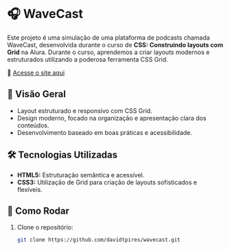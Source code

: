# 🎧 WaveCast  

Este projeto é uma simulação de uma plataforma de podcasts chamada WaveCast, desenvolvida durante o curso de **CSS: Construindo layouts com Grid** na Alura. Durante o curso, aprendemos a criar layouts modernos e estruturados utilizando a poderosa ferramenta CSS Grid.

🔗 [Acesse o site aqui](https://davidtpires.github.io/WaveCast/)

## 🎨 Visão Geral  

- Layout estruturado e responsivo com CSS Grid.  
- Design moderno, focado na organização e apresentação clara dos conteúdos.  
- Desenvolvimento baseado em boas práticas e acessibilidade.

## 🛠️ Tecnologias Utilizadas  

- **HTML5:** Estruturação semântica e acessível.  
- **CSS3:** Utilização de Grid para criação de layouts sofisticados e flexíveis.  

## 🚀 Como Rodar  

1. Clone o repositório:  
   ```bash
   git clone https://github.com/davidtpires/wavecast.git
